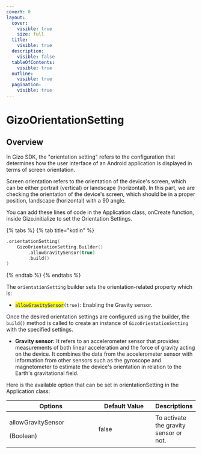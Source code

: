 ```yaml
---
coverY: 0
layout:
  cover:
    visible: true
    size: full
  title:
    visible: true
  description:
    visible: false
  tableOfContents:
    visible: true
  outline:
    visible: true
  pagination:
    visible: true
---
```


# GizoOrientationSetting

## Overview

In Gizo SDK, the "orientation setting" refers to the configuration that determines how the user interface of an Android application is displayed in terms of screen orientation.

Screen orientation refers to the orientation of the device's screen, which can be either portrait (vertical) or landscape (horizontal). In this part, we are checking the orientation of the device's screen, which should be in a proper position, landscape (horizontal) with a 90 angle.

You can add these lines of code in the Application class, onCreate function, inside Gizo.initialize to set the Orientation Settings.

{% tabs %}
{% tab title="kotlin" %}
```kotlin
.orientationSetting(
    GizoOrientationSetting.Builder()
        .allowGravitySensor(true)
        .build()
)
```
{% endtab %}
{% endtabs %}

The `orientationSetting` builder sets the orientation-related property which is:

* <mark style="color:blue;">`allowGravitySensor`</mark>`(true)`: Enabling the Gravity sensor.

Once the desired orientation settings are configured using the builder, the `build()` method is called to create an instance of `GizoOrientationSetting` with the specified settings.

* **Gravity sensor:** It refers to an accelerometer sensor that provides measurements of both linear acceleration and the force of gravity acting on the device. It combines the data from the accelerometer sensor with information from other sensors such as the gyroscope and magnetometer to estimate the device's orientation in relation to the Earth's gravitational field.



Here is the available option that can be set in orientationSetting in the Application class:

<table><thead><tr><th width="227">Options</th><th width="141.33333333333331">Default Value</th><th>Descriptions</th></tr></thead><tbody><tr><td><p>allowGravitySensor</p><p>(Boolean)</p></td><td>false</td><td>To activate the gravity sensor or not.</td></tr></tbody></table>
